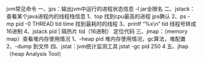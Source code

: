 jvm常见命令
一、jps：输出jvm中运行的进程状态信息 -l jar全限名
二、jstack：查看某个java进程内的线程栈信息
1、top 找到cpu最高的进程 jps确认
2、ps -mp pid -0 THREAD tid time 找到最耗时的线程
3、printf “%x\n” tid 线程号转成16进制
4、jstack pid | 隔热片 tid（16进制） 定位代码
三、jmap：（memory map）查看堆内存使用情况
1、-heap pid 堆内存使用情况，gc算法，堆配置
2、-dump 到文件
四、jstat：jvm统计监测工具
jstat -gc pid 250 4
五、jhap（heap Analysis Tool）
